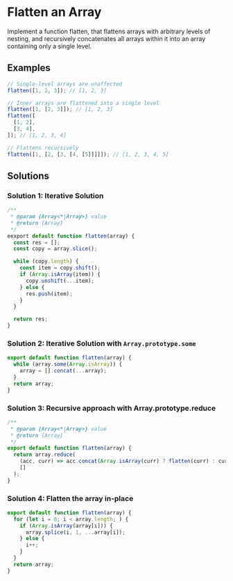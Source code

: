 # Flatten an Array

Implement a function flatten, that flattens arrays with arbitrary levels of nesting, and recursively concatenates all arrays within it into an array containing only a single level.

## Examples

```js
// Single-level arrays are unaffected
flatten([1, 2, 3]); // [1, 2, 3]

// Inner arrays are flattened into a single level
flatten([1, [2, 3]]); // [1, 2, 3]
flatten([
  [1, 2],
  [3, 4],
]); // [1, 2, 3, 4]

// Flattens recursively
flatten([1, [2, [3, [4, [5]]]]]); // [1, 2, 3, 4, 5]
```

## Solutions

### Solution 1: Iterative Solution

```js
/**
 * @param {Array<*|Array>} value
 * @return {Array}
 */
eexport default function flatten(array) {
  const res = [];
  const copy = array.slice();

  while (copy.length) {
    const item = copy.shift();
    if (Array.isArray(item)) {
      copy.unshift(...item);
    } else {
      res.push(item);
    }
  }

  return res;
}

```

### Solution 2: Iterative Solution with `Array.prototype.some`

```js
export default function flatten(array) {
  while (array.some(Array.isArray)) {
    array = [].concat(...array);
  }
  return array;
}
```

### Solution 3: Recursive approach with Array.prototype.reduce

```js
/**
 * @param {Array<*|Array>} value
 * @return {Array}
 */
export default function flatten(array) {
  return array.reduce(
    (acc, curr) => acc.concat(Array.isArray(curr) ? flatten(curr) : curr),
    []
  );
}
```

### Solution 4: Flatten the array in-place

```js
export default function flatten(array) {
  for (let i = 0; i < array.length; ) {
    if (Array.isArray(array[i])) {
      array.splice(i, 1, ...array[i]);
    } else {
      i++;
    }
  }
  return array;
}
```
